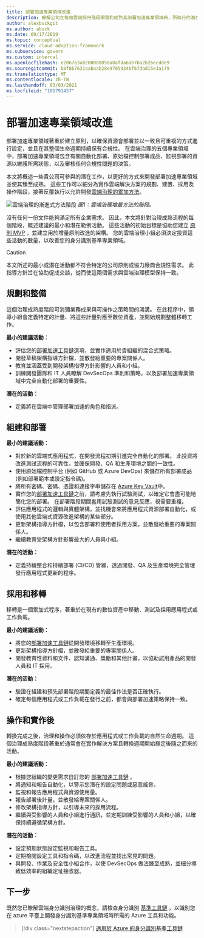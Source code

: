 ```yaml
---
title: 部署加速專業領域改進
description: 瞭解公司在每個雲端採用階段開發和成熟其部署加速專業領域時，所執行的潛在工作。
author: alexbuckgit
ms.author: abuck
ms.date: 09/17/2019
ms.topic: conceptual
ms.service: cloud-adoption-framework
ms.subservice: govern
ms.custom: internal
ms.openlocfilehash: e206763a8200080858a8afda6ab7ba2b26ecdde9
ms.sourcegitcommit: b8f8b7631aabaab28e9705934bf67dad15e3a179
ms.translationtype: MT
ms.contentlocale: zh-TW
ms.lasthandoff: 03/03/2021
ms.locfileid: "101791457"
---
```

# <a name="deployment-acceleration-discipline-improvement"></a>部署加速專業領域改進

部署加速專業領域著重於建立原則，以確保資源會部署並以一致且可重複的方式進行設定，並且在其整個生命週期持續保有合規性。 在雲端治理的五個專業領域中，部署加速專業領域包含有關自動化部署、原始檔控制部署成品、監視部署的資源以維護所需狀態，以及審核任何合規性問題的決策。

本文將概述一些貴公司可參與的潛在工作，以更好的方式來開發部署加速專業領域並使其臻至成熟。 這些工作可以細分為實作雲端解決方案的規劃、建置、採用及操作階段，接著反覆執行以允許開發[雲端治理的累加方法](../guides/index.md#an-incremental-approach-to-cloud-governance)。

![雲端治理的漸進式方法階段 ](../../_images/govern/adoption-phases.png)
 *圖1：雲端治理增量方法的階段。*

沒有任何一份文件能夠滿足所有企業需求。 因此，本文將針對治理成熟流程的每個階段，概述建議的最小和潛在範例活動。 這些活動的初始目標是協助您建立 [原則 MVP](../guides/index.md#an-incremental-approach-to-cloud-governance) ，並建立用於增量原則改進的架構。 您的雲端治理小組必須決定投資這些活動的數量，以改善您的身分識別基準專業領域。

> [!CAUTION]
> 本文所述的最小或潛在活動都不符合特定的公司原則或協力廠商合規性需求。 此指導方針旨在協助促成交談，從而使這兩個需求與雲端治理模型保持一致。

## <a name="planning-and-readiness"></a>規劃和整備

這個治理成熟度階段可消彌業務成果與可操作之策略間的鴻溝。 在此程序中，領導小組會定義特定的計量、將這些計量對應至數位資產，並開始規劃整體移轉工作。

**最小的建議活動：**

- 評估您的[部署加速工具鏈](./toolchain.md)選項，並實作適用於貴組織的混合式策略。
- 開發草稿架構指導方針檔，並散發給重要的專案關係人。
- 教育並涵蓋受到開發架構指導方針影響的人員和小組。
- 訓練開發團隊和 IT 人員瞭解 DevSecOps 準則和策略，以及部署加速專業領域中完全自動化部署的重要性。

**潛在的活動：**

- 定義將在雲端中管理部署加速的角色和指派。

## <a name="build-and-predeployment"></a>組建和部署

**最小的建議活動：**

- 對於新的雲端式應用程式，在開發流程初期引進完全自動化的部署。 此投資將改進測試流程的可靠性，並確保開發、QA 和生產環境之間的一致性。
- 使用原始檔控制平台 (例如 GitHub 或 Azure DevOps) 來儲存所有部署成品 (例如部署範本或設定指令碼)。
- 將所有密碼、密碼、憑證和連接字串儲存在 [Azure Key Vault](/azure/key-vault/)中。
- 實作您的[部署加速工具鏈](./toolchain.md)之前，請考慮先執行試驗測試，以確定它會盡可能地簡化您的部署。 在部署階段期間套用試驗測試的意見反應，視需要重複。
- 評估應用程式的邏輯與實體架構，並找機會來將應用程式資源部署自動化，或使用其他雲端式資源改進架構的某些部分。
- 更新架構指導方針檔，以包含部署和使用者採用方案，並散發給重要的專案關係人。
- 繼續教育受架構方針影響最大的人員與小組。

**潛在的活動：**

- 定義持續整合和持續部署 (CI/CD) 管線，透過開發、QA 及生產環境完全管理發行應用程式更新的程序。

## <a name="adopt-and-migrate"></a>採用和移轉

移轉是一個累加式程序，著重於在現有的數位資產中移動、測試及採用應用程式或工作負載。

**最小的建議活動：**

- 將您的[部署加速工具鏈](./toolchain.md)從開發環境移轉至生產環境。
- 更新架構指導方針檔，並散發給重要的專案關係人。
- 開發教育性資料和文件、認知溝通、獎勵和其他計畫，以協助試用產品的開發人員和 IT 採用。

**潛在的活動：**

- 驗證在組建和預先部署階段期間定義的最佳作法是否正確執行。
- 確定每個應用程式或工作負載在發行之前，都會與部署加速策略保持一致。

## <a name="operate-and-post-implementation"></a>操作和實作後

轉換完成之後，治理和操作必須依存於應用程式或工作負載的自然生命週期。 這個治理成熟度階段著重於通常會在實作解決方案且轉換週期開始穩定後隨之而來的活動。

**最小的建議活動：**

- 根據您組織的變更需求自訂您的 [部署加速工具鏈](./toolchain.md) 。
- 將通知和報告自動化，以警示您潛在的設定問題或惡意威脅。
- 監視和報告應用程式與資源使用量。
- 報告部署後計量，並散發給專案關係人。
- 修改架構指導方針，以引導未來的採用流程。
- 繼續與受影響的人員和小組進行通訊，並定期訓練受影響的人員和小組，以確保持續遵循架構方針。

<!-- docutune:ignore "desired state configuration" -->

**潛在的活動：**

- 設定預期狀態設定監視和報告工具。
- 定期檢閱設定工具和指令碼，以改進流程並找出常見的問題。
- 與開發、作業及安全性小組合作，以使 DevSecOps 做法臻至成熟，並細分導致低效率的組織定址接收器。

## <a name="next-steps"></a>下一步

既然您已瞭解雲端身分識別治理的概念，請檢查身分識別 [基準工具鏈](./toolchain.md) ，以識別您在 azure 平臺上開發身分識別基準專業領域時所需的 Azure 工具和功能。

> [!div class="nextstepaction"]
> [適用於 Azure 的身分識別基準工具鏈](./toolchain.md)
